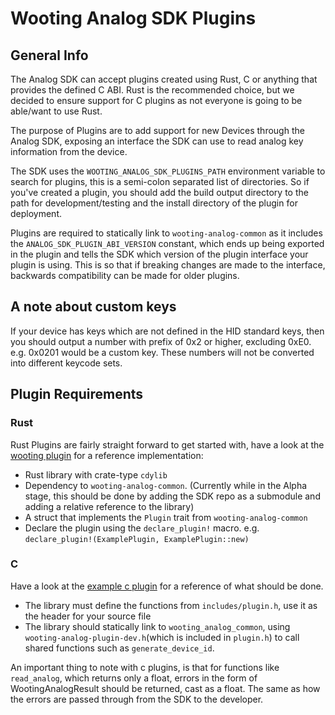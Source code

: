 # Wooting Analog SDK Plugins

## General Info

The Analog SDK can accept plugins created using Rust, C or anything that provides the defined C ABI. Rust is the recommended choice, but we decided to ensure support for C plugins as not everyone is going to be able/want to use Rust.

The purpose of Plugins are to add support for new Devices through the Analog SDK, exposing an interface the SDK can use to read analog key information from the device.

The SDK uses the `WOOTING_ANALOG_SDK_PLUGINS_PATH` environment variable to search for plugins, this is a semi-colon separated list of directories. So if you've created a plugin, you should add the build output directory to the path for development/testing and the install directory of the plugin for deployment.

Plugins are required to statically link to `wooting-analog-common` as it includes the `ANALOG_SDK_PLUGIN_ABI_VERSION` constant, which ends up being exported in the plugin and tells the SDK which version of the plugin interface your plugin is using. This is so that if breaking changes are made to the interface, backwards compatibility can be made for older plugins.

## A note about custom keys

If your device has keys which are not defined in the HID standard keys, then you should output a number with prefix of 0x2 or higher, excluding 0xE0. e.g. 0x0201 would be a custom key. These numbers will not be converted into different keycode sets.

## Plugin Requirements

### Rust

Rust Plugins are fairly straight forward to get started with, have a look at the [wooting plugin](https://github.com/simon-wh/wooting-analog-sdk-plugin) for a reference implementation:

* Rust library with crate-type `cdylib`
* Dependency to `wooting-analog-common`. (Currently while in the Alpha stage, this should be done by adding the SDK repo as a submodule and adding a relative reference to the library)
* A struct that implements the `Plugin` trait from `wooting-analog-common`
* Declare the plugin using the `declare_plugin!` macro. e.g. `declare_plugin!(ExamplePlugin, ExamplePlugin::new)`

### C

Have a look at the [example c plugin](https://github.com/simon-wh/analog-sdk-plugin-examples) for a reference of what should be done.

* The library must define the functions from `includes/plugin.h`, use it as the header for your source file
* The library should statically link to `wooting_analog_common`, using `wooting-analog-plugin-dev.h`(which is included in `plugin.h`) to call shared functions such as `generate_device_id`.

An important thing to note with c plugins, is that for functions like `read_analog`, which returns only a float, errors in the form of WootingAnalogResult should be returned, cast as a float. The same as how the errors are passed through from the SDK to the developer.
